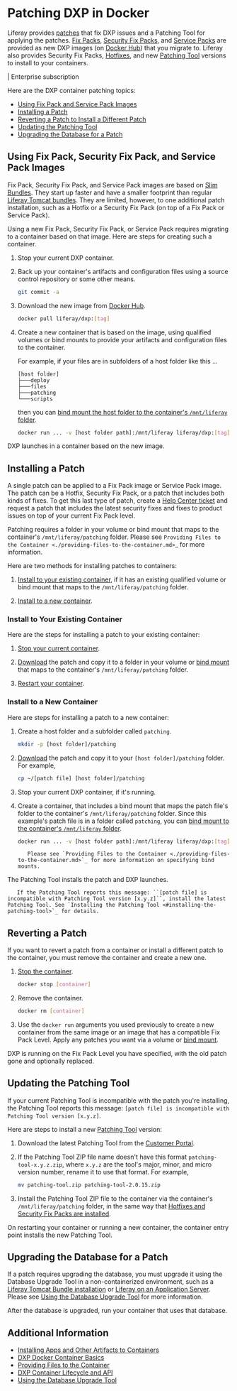 # Patching DXP in Docker

Liferay provides [patches](../../maintaining-a-liferay-dxp-installation/patching-liferay/patching-liferay.md) that fix DXP issues and a Patching Tool for applying the patches. [Fix Packs](../../maintaining-a-liferay-dxp-installation/patching-liferay/patching-liferay.md#fix-packs), [Security Fix Packs](../../maintaining-a-liferay-dxp-installation/patching-liferay/patching-liferay.md#scurity-fix-packs), and [Service Packs](../../maintaining-a-liferay-dxp-installation/patching-liferay/patching-liferay.md#service-packs) are provided as new DXP images (on [Docker Hub](https://hub.docker.com/r/liferay/dxp)) that you migrate to. Liferay also provides Security Fix Packs, [Hotfixes](../../maintaining-a-liferay-dxp-installation/patching-liferay/patching-liferay.md#hotfixes), and new [Patching Tool](../../maintaining-a-liferay-dxp-installation/patching-liferay/installing-the-patching-tool.md) versions to install to your containers.

| Enterprise subscription

Here are the DXP container patching topics:

* [Using Fix Pack and Service Pack Images](#using-fix-pack-security-fix-pack-and-service-pack-images)
* [Installing a Patch](#installing-a-patch)
* [Reverting a Patch to Install a Different Patch](#reverting-a-patch-to-install-a-different-patch)
* [Updating the Patching Tool](#updating-the-patching-tool)
* [Upgrading the Database for a Patch](#upgrading-the-database-for-a-patch)

## Using Fix Pack, Security Fix Pack, and Service Pack Images

Fix Pack, Security Fix Pack, and Service Pack images are based on [Slim Bundles](../..//maintaining-a-liferay-dxp-installation/patching-liferay/advanced-patching/using-slim-bundles.md). They start up faster and have a smaller footprint than regular [Liferay Tomcat bundles](../installing-a-liferay-tomcat-bundle.md). They are limited, however, to one additional patch installation, such as a Hotfix or a Security Fix Pack (on top of a Fix Pack or Service Pack).

Using a new Fix Pack, Security Fix Pack, or Service Pack requires migrating to a container based on that image. Here are steps for creating such a container.

1. Stop your current DXP container.

1. Back up your container's artifacts and configuration files using a source control repository or some other means.

    ```bash
    git commit -a
    ```

1. Download the new image from [Docker Hub](https://hub.docker.com/r/liferay/dxp).

    ```bash
    docker pull liferay/dxp:[tag]
    ```

1. Create a new container that is based on the image, using qualified volumes or bind mounts to provide your artifacts and configuration files to the container.

    For example, if your files are in subfolders of a host folder like this ...

    ```
    [host folder]
    ├───deploy
    ├───files
    ├───patching
    └───scripts
    ```

    then you can [bind mount the host folder to the container's `/mnt/liferay` folder](./providing-files-to-the-container.md#bind-mounting-a-host-folder-to-mnt-liferay).

    ```bash
    docker run ... -v [host folder path]:/mnt/liferay liferay/dxp:[tag]
    ```

DXP launches in a container based on the new image.

## Installing a Patch

A single patch can be applied to a Fix Pack image or Service Pack image. The patch can be a Hotfix, Security Fix Pack, or a patch that includes both kinds of fixes. To get this last type of patch, create a [Help Center ticket](https://help.liferay.com/hc) and request a patch that includes the latest security fixes and fixes to product issues on top of your current Fix Pack level.

Patching requires a folder in your volume or bind mount that maps to the container's `/mnt/liferay/patching` folder. Please see `Providing Files to the Container <./providing-files-to-the-container.md>`_ for more information.

Here are two methods for installing patches to containers:

1. [Install to your existing container](#install-to-your-existing-container), if it has an existing qualified volume or bind mount that maps to the `/mnt/liferay/patching` folder.

1. [Install to a new container](#install-to-a-new-container).

### Install to Your Existing Container

Here are the steps for installing a patch to your existing container:

1. [Stop your current container](./dxp-docker-container-basics.md#stopping-a-container).

1. [Download](https://customer.liferay.com/downloads) the patch and copy it to a folder in your volume or [bind mount](./providing-files-to-the-container.md) that maps to the container's `/mnt/liferay/patching` folder.

1. [Restart your container](./dxp-docker-container-basics.md#restartings-a-container).

### Install to a New Container

Here are steps for installing a patch to a new container:

1. Create a host folder and a subfolder called `patching`.

    ```bash
    mkdir -p [host folder]/patching
    ```

1. [Download](https://customer.liferay.com/downloads) the patch and copy it to your `[host folder]/patching` folder. For example,

   ```bash
   cp ~/[patch file] [host folder]/patching
   ```

1. Stop your current DXP container, if it's running.

1. Create a container, that includes a bind mount that maps the patch file's folder to the container's `/mnt/liferay/patching` folder. Since this example's patch file is in a folder called `patching`, you can [bind mount to the container's `/mnt/liferay` folder](./providing-files-to-the-container.md#bind-mounting-a-host-folder-to-mnt-liferay).

    ```bash
    docker run ... -v [host folder path]:/mnt/liferay liferay/dxp:[tag]
    ```

    ```note::
       Please see `Providing Files to the Container <./providing-files-to-the-container.md>`_ for more information on specifying bind mounts.
    ```

The Patching Tool installs the patch and DXP launches.

```important::
   If the Patching Tool reports this message: ``[patch file] is incompatible with Patching Tool version [x.y.z]``, install the latest Patching Tool. See `Installing the Patching Tool <#installing-the-patching-tool>`_ for details.
```

## Reverting a Patch

If you want to revert a patch from a container or install a different patch to the container, you must remove the container and create a new one.

1. [Stop the container](./dxp-docker-container-basics.md#stopping-a-container).

    ```bash
    docker stop [container]
    ```

1. Remove the container.

    ```bash
    docker rm [container]
    ```

1. Use the `docker run` arguments you used previously to create a new container from the same image or an image that has a compatible Fix Pack Level. Apply any patches you want via a volume or [bind mount](./providing-files-to-the-container.md#bind-mounting-a-host-folder-to-mnt-liferay).

DXP is running on the Fix Pack Level you have specified, with the old patch gone and optionally replaced.

## Updating the Patching Tool

If your current Patching Tool is incompatible with the patch you're installing, the Patching Tool reports this message: `[patch file] is incompatible with Patching Tool version [x.y.z]`.

Here are steps to install a new [Patching Tool](../../maintaining-a-liferay-dxp-installation/patching-liferay/installing-the-patching-tool.md) version:

1. Download the latest Patching Tool from the [Customer Portal](https://customer.liferay.com/downloads?p_p_id=com_liferay_osb_customer_downloads_display_web_DownloadsDisplayPortlet&_com_liferay_osb_customer_downloads_display_web_DownloadsDisplayPortlet_productAssetCategoryId=118191019&_com_liferay_osb_customer_downloads_display_web_DownloadsDisplayPortlet_fileTypeAssetCategoryId=118191066).

1. If the Patching Tool ZIP file name doesn't have this format `patching-tool-x.y.z.zip`, where `x.y.z` are the tool's major, minor, and micro version number, rename it to use that format. For example,

    ```bash
    mv patching-tool.zip patching-tool-2.0.15.zip
    ```

1. Install the Patching Tool ZIP file to the container via the container's `/mnt/liferay/patching` folder, in the same way that [Hotfixes and Security Fix Packs are installed](#installing-a-hotfix-or-security-fix-pack).

On restarting your container or running a new container, the container entry point installs the new Patching Tool.

## Upgrading the Database for a Patch

If a patch requires upgrading the database, you must upgrade it using the Database Upgrade Tool in a non-containerized environment, such as a [Liferay Tomcat Bundle installation](../installing-a-liferay-tomcat-bundle.md) or [Liferay on an Application Server](https://learn.liferay.com/dxp/7.x/en/installation-and-upgrades/installing-liferay/installing_liferay_on_an_application_server.html). Please see [Using the Database Upgrade Tool](../../upgrading-liferay-dxp/upgrade-basics/using-the-database-upgrade-tool.md) for more information.

After the database is upgraded, run your container that uses that database.

## Additional Information

* [Installing Apps and Other Artifacts to Containers](./installing-apps-and-other-artifacts-to-containers.md)
* [DXP Docker Container Basics](./dxp-docker-container-basics.md)
* [Providing Files to the Container](./providing-files-to-the-container.md)
* [DXP Container Lifecycle and API](./dxp-container-lifecycle-and-api.md)
* [Using the Database Upgrade Tool](../../upgrading-liferay-dxp/upgrade-basics/using-the-database-upgrade-tool.md)
